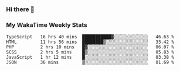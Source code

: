 ### Hi there 👋

<!--
**royschrauwen/royschrauwen** is a ✨ _special_ ✨ repository because its `README.md` (this file) appears on your GitHub profile.

Here are some ideas to get you started:

- 🔭 I’m currently working on ...
- 🌱 I’m currently learning ...
- 👯 I’m looking to collaborate on ...
- 🤔 I’m looking for help with ...
- 💬 Ask me about ...
- 📫 How to reach me: ...
- 😄 Pronouns: ...
- ⚡ Fun fact: ...
-->


### My WakaTime Weekly Stats
<!--START_SECTION:waka-->

```text
TypeScript   16 hrs 40 mins  ███████████▓░░░░░░░░░░░░░   46.63 %
HTML         11 hrs 56 mins  ████████▒░░░░░░░░░░░░░░░░   33.42 %
PHP          2 hrs 10 mins   █▓░░░░░░░░░░░░░░░░░░░░░░░   06.07 %
SCSS         2 hrs 5 mins    █▒░░░░░░░░░░░░░░░░░░░░░░░   05.83 %
JavaScript   1 hr 12 mins    █░░░░░░░░░░░░░░░░░░░░░░░░   03.38 %
JSON         36 mins         ▒░░░░░░░░░░░░░░░░░░░░░░░░   01.69 %
```

<!--END_SECTION:waka-->
